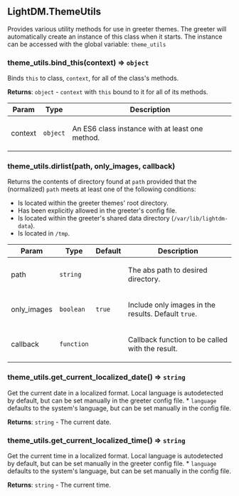 <a id="LightDM_ThemeUtils"></a>

## LightDM.ThemeUtils
Provides various utility methods for use in greeter themes. The greeter will automatically
create an instance of this class when it starts. The instance can be accessed
with the global variable: `theme_utils`

<a id="LightDM_ThemeUtils-bind_this"></a>

### theme_utils.bind\_this(context) ⇒ <code>object</code>
Binds `this` to class, `context`, for all of the class's methods.

**Returns**: <code>object</code> - `context` with `this` bound to it for all of its methods.  
<table>
  <thead>
    <tr>
      <th>Param</th><th>Type</th><th>Description</th>
    </tr>
  </thead>
  <tbody>
<tr>
    <td>context</td><td><code>object</code></td><td><p>An ES6 class instance with at least one method.</p>
</td>
    </tr>  </tbody>
</table>

<a id="LightDM_ThemeUtils-dirlist"></a>

### theme_utils.dirlist(path, only_images, callback)
Returns the contents of directory found at `path` provided that the (normalized) `path`
meets at least one of the following conditions:
  * Is located within the greeter themes' root directory.
  * Has been explicitly allowed in the greeter's config file.
  * Is located within the greeter's shared data directory (`/var/lib/lightdm-data`).
  * Is located in `/tmp`.

<table>
  <thead>
    <tr>
      <th>Param</th><th>Type</th><th>Default</th><th>Description</th>
    </tr>
  </thead>
  <tbody>
<tr>
    <td>path</td><td><code>string</code></td><td></td><td><p>The abs path to desired directory.</p>
</td>
    </tr><tr>
    <td>only_images</td><td><code>boolean</code></td><td><code>true</code></td><td><p>Include only images in the results. Default <code>true</code>.</p>
</td>
    </tr><tr>
    <td>callback</td><td><code>function</code></td><td></td><td><p>Callback function to be called with the result.</p>
</td>
    </tr>  </tbody>
</table>

<a id="LightDM_ThemeUtils-get_current_localized_date"></a>

### theme_utils.get\_current\_localized\_date() ⇒ <code>string</code>
Get the current date in a localized format. Local language is autodetected by default, but can be set manually in the greeter config file.
	 * `language` defaults to the system's language, but can be set manually in the config file.

**Returns**: <code>string</code> - The current date.  
<a id="LightDM_ThemeUtils-get_current_localized_time"></a>

### theme_utils.get\_current\_localized\_time() ⇒ <code>string</code>
Get the current time in a localized format. Local language is autodetected by default, but can be set manually in the greeter config file.
	 * `language` defaults to the system's language, but can be set manually in the config file.

**Returns**: <code>string</code> - The current time.  
